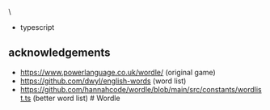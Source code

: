 \
- typescript

## acknowledgements

- https://www.powerlanguage.co.uk/wordle/ (original game)
- https://github.com/dwyl/english-words (word list)
- https://github.com/hannahcode/wordle/blob/main/src/constants/wordlist.ts (better word list)
#   W o r d l e  
 